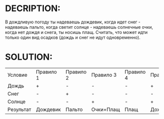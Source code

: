 # DECRIPTION:
 В дождливую погоду ты надеваешь дождевик, когда идет снег - надеваешь пальто, когда светит солнце - надеваешь солнечные очки, когда нет дождя и снега, ты носишь плащ. Считать, что может идти только один вид осадков (дождь и снег не идут одновременно).

# SOLUTION:

<table>
  <tr> <!-- Строка -->
    <td>Условие</td> <!-- Ячейка -->
    <td>Правило 1</td>
    <td>Правило 2</td>
    <td>Правило 3</td>
    <td>Правило 4</td>
    <td>Правило 5</td>
  </tr>

  <tr> <!-- Строка -->
    <td>Дождь</td> <!-- Ячейка -->
    <td>+</td>
    <td>-</td>
    <td>-</td>
    <td>-</td>
    <td>+</td>
    <td>-</td>
  </tr>

   <tr> <!-- Строка -->
    <td>Снег</td> <!-- Ячейка -->
    <td>-</td>
    <td>+</td>
    <td>-</td>
    <td>-</td>
    <td>-</td>
    <td>+</td>
  </tr>

   <tr> <!-- Строка -->
    <td>Солнце</td> <!-- Ячейка -->
    <td>-</td>
    <td>-</td>
    <td>+</td>
    <td>-</td>
    <td>+</td>
    <td>+</td>
  </tr>

   <tr> <!-- Строка -->
    <td>Результат</td> <!-- Ячейка -->
    <td>Дождевик</td>
    <td>Пальто</td>
    <td>Очки+Плащ</td>
    <td>Плащ</td>
    <td>Дождевик+Очки</td>
    <td>Пальто+Очки</td>
  </tr>
</table>